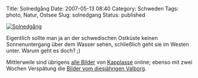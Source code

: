 Title: Solnedgång
Date: 2007-05-13 08:40
Category: Schweden
Tags: photo, Natur, Ostsee
Slug: solnedgang
Status: published

[![Solnedgång](/pic/kappl_solned_s.jpg "Solnedgång")](/pic/kappl_solned_l.jpg)

Eigentlich sollte man ja an der schwedischen Ostküste keinen
Sonnenuntergang über dem Wasser sehen, schließlich geht sie im Westen
unter. Warum geht es doch? ;)

Mittlerweile sind übrigens [alle
Bilder](http://thomasmarquart.net/gallery/Kapplasse/index.html) von
[Kapplasse](http://www.fiket.de/2007/05/07/kapplasse/) online; ebenso
mit zwei Wochen Verspätung die [Bilder vom diesjährigen
Valborg](http://thomasmarquart.net/gallery/Valborg2007/index.html).


